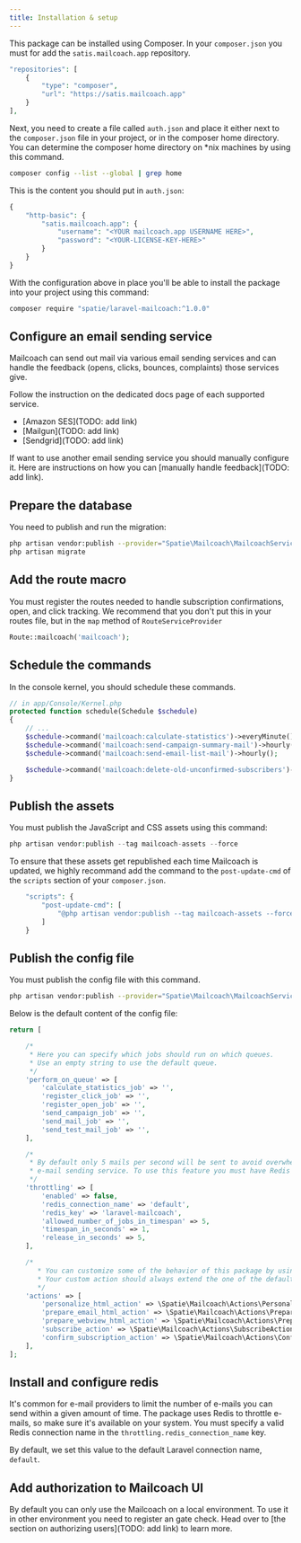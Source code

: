 ```yaml
---
title: Installation & setup
---
```


This package can be installed using Composer. In your `composer.json`  you must for add the `satis.mailcoach.app` repository.

```php
"repositories": [
    {
        "type": "composer",
        "url": "https://satis.mailcoach.app"
    }
],
```

Next, you need to create a file called `auth.json` and place it either next to the `composer.json` file in your project, or in the composer home directory. You can determine the composer home directory on *nix machines by using this command.

```bash
composer config --list --global | grep home
```

This is the content you should put in `auth.json`:

```php
{
    "http-basic": {
        "satis.mailcoach.app": {
            "username": "<YOUR mailcoach.app USERNAME HERE>",
            "password": "<YOUR-LICENSE-KEY-HERE>"
        }
    }
}
```

With the configuration above in place you'll be able to install the package into your project using this command:

```bash
composer require "spatie/laravel-mailcoach:^1.0.0"
```

## Configure an email sending service

Mailcoach can send out mail via various email sending services and can handle the feedback (opens, clicks, bounces, complaints) those services give.

Follow the instruction on the dedicated docs page of each supported service.

- [Amazon SES](TODO: add link)
- [Mailgun](TODO: add link)
- [Sendgrid](TODO: add link)

If want to use another email sending service you should manually configure it. Here are instructions on how you can [manually handle feedback](TODO: add link).


## Prepare the database

You need to publish and run the migration:

```bash
php artisan vendor:publish --provider="Spatie\Mailcoach\MailcoachServiceProvider" --tag="migrations"
php artisan migrate
```

## Add the route macro

You must register the routes needed to handle subscription confirmations, open, and click tracking. We recommend that you don't put this in your routes file, but in the `map` method of `RouteServiceProvider`

```php
Route::mailcoach('mailcoach');
```

## Schedule the commands

In the console kernel, you should schedule these commands.

```php
// in app/Console/Kernel.php
protected function schedule(Schedule $schedule)
{
    // ...
    $schedule->command('mailcoach:calculate-statistics')->everyMinute();
    $schedule->command('mailcoach:send-campaign-summary-mail')->hourly();
    $schedule->command('mailcoach:send-email-list-mail')->hourly();

    $schedule->command('mailcoach:delete-old-unconfirmed-subscribers')->daily();
}
```

## Publish the assets

You must publish the JavaScript and CSS assets using this command:

```php
php artisan vendor:publish --tag mailcoach-assets --force
```

To ensure that these assets get republished each time Mailcoach is updated, we highly recommand add the command to the `post-update-cmd` of the `scripts` section of your `composer.json`.

```php
    "scripts": {
        "post-update-cmd": [
            "@php artisan vendor:publish --tag mailcoach-assets --force"
        ]
    }
```

## Publish the config file

You must publish the config file with this command.

```bash
php artisan vendor:publish --provider="Spatie\Mailcoach\MailcoachServiceProvider" --tag="config"
```

Below is the default content of the config file:

```php
return [

    /*
     * Here you can specify which jobs should run on which queues.
     * Use an empty string to use the default queue.
     */
    'perform_on_queue' => [
        'calculate_statistics_job' => '',
        'register_click_job' => '',
        'register_open_job' => '',
        'send_campaign_job' => '',
        'send_mail_job' => '',
        'send_test_mail_job' => '',
    ],

    /*
     * By default only 5 mails per second will be sent to avoid overwhelming your
     * e-mail sending service. To use this feature you must have Redis installed.
     */
    'throttling' => [
        'enabled' => false,
        'redis_connection_name' => 'default',
        'redis_key' => 'laravel-mailcoach',
        'allowed_number_of_jobs_in_timespan' => 5,
        'timespan_in_seconds' => 1,
        'release_in_seconds' => 5,
    ],

    /*
       * You can customize some of the behavior of this package by using our own custom action.
       * Your custom action should always extend the one of the default ones.
       */
    'actions' => [
        'personalize_html_action' => \Spatie\Mailcoach\Actions\PersonalizeHtmlAction::class,
        'prepare_email_html_action' => \Spatie\Mailcoach\Actions\PrepareEmailHtmlAction::class,
        'prepare_webview_html_action' => \Spatie\Mailcoach\Actions\PrepareWebviewHtmlAction::class,
        'subscribe_action' => \Spatie\Mailcoach\Actions\SubscribeAction::class,
        'confirm_subscription_action' => \Spatie\Mailcoach\Actions\ConfirmSubscriptionAction::class,
    ],
];
```

## Install and configure redis

It's common for e-mail providers to limit the number of e-mails you can send within a given amount of time. The package uses Redis to throttle e-mails, so make sure it's available on your system. You must specify a valid Redis connection name in the `throttling.redis_connection_name` key.

By default, we set this value to the default Laravel connection name, `default`.

## Add authorization to Mailcoach UI

By default you can only use the Mailcoach on a local environment. To use it in other environment you need to register an gate check. Head over to [the section on authorizing users](TODO: add link) to learn more.
